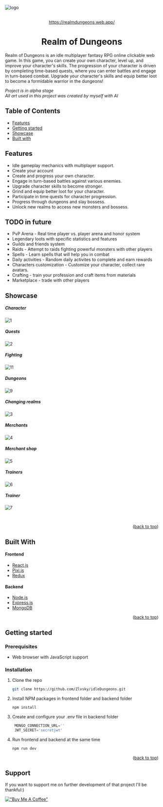 <div id="top"></div>


<!-- PROJECT LOGO -->
![logo](https://github.com/Zlvsky/realm-dungeons/assets/45123514/83de6bc6-05fb-40ff-95a0-37ce21bbb5aa)

<br />
<div align="center">
  <a href="https://realmdungeons.web.app/" target="_blank">https://realmdungeons.web.app/</a>

<h1 align="center">Realm of Dungeons</h1>

  <p align="left">
    Realm of Dungeons is an idle multiplayer fantasy RPG online clickable web game. In this game, you can create your own character, level up, and improve your character's skills. The progression of your character is driven by completing time-based quests, where you can enter battles and engage in turn-based combat. Upgrade your character's skills and equip better loot to become a formidable warrior in the dungeons!
  </p>
</div>

_Project is in alpha stage_
<br />
_All art used in this project was created by myself with AI_

## Table of Contents
- [Features](#features)
- [Getting started](#getting-started)
- [Showcase](#showcase)
- [Built with](#built-with)

## Features

- Idle gameplay mechanics with multiplayer support.
- Create your account
- Create and progress your own character.
- Engage in turn-based battles against various enemies.
- Upgrade character skills to become stronger.
- Grind and equip better loot for your character.
- Participate in time quests for character progression.
- Progress through dungeons and slay bossess.
- Unlock new realms to access new monsters and bossess.

## TODO in future

- PvP Arena - Real time player vs. player arena and honor system
- Legendary loots with specific statistics and features
- Guilds and friends system
- Raids - Attempt to raids fighting powerful monsters with other players
- Spells - Learn spells that will help you in combat
- Daily activities - Random daily activites to complete and earn rewards
- Characters customization - Customize your character, collect rare avatars.
- Crafting - train your profession and craft items from materials
- Marketplace - trade with other players

<!-- ABOUT THE PROJECT -->
## Showcase

<h5>Character</h5>

![1](https://github.com/Zlvsky/realm-dungeons/assets/45123514/2268cefb-2fae-4965-8d3d-6cd7f7e39657)

<h5>Quests</h5>

![2](https://github.com/Zlvsky/realm-dungeons/assets/45123514/4ff4a646-c2b4-4846-81c0-e5ab24544691)

<h5>Fighting</h5>

![11](https://github.com/Zlvsky/realm-dungeons/assets/45123514/89e9a866-b3f8-46b0-bd0d-5e1078a4dfa6)

<h5>Dungeons</h5>

![9](https://github.com/Zlvsky/realm-dungeons/assets/45123514/9953b700-add3-4333-878d-1b7ef4dbbcce)


<h5>Changing realms</h5>

![3](https://github.com/Zlvsky/realm-dungeons/assets/45123514/beb1e52e-632a-4e6c-80c3-61f27ac7cb10)

<h5>Merchants</h5>

![4](https://github.com/Zlvsky/realm-dungeons/assets/45123514/6342326d-2093-42a8-9c5b-044f582db495)

<h5>Merchant shop</h5>

![5](https://github.com/Zlvsky/realm-dungeons/assets/45123514/41612399-6e59-40ad-a6ce-69a21e3b09a2)

<h5>Trainers</h5>

![6](https://github.com/Zlvsky/realm-dungeons/assets/45123514/4a4ee3dc-b333-495a-bad9-50550202b91e)

<h5>Trainer</h5>

![7](https://github.com/Zlvsky/realm-dungeons/assets/45123514/7d5469fc-c7bb-49db-8c55-1120d2348999)

<br/>

<p align="right">(<a href="#top">back to top</a>)</p>

## Built With

#### Frontend
* [React.js](https://reactjs.org/)
* [Pixi.js](https://pixijs.com/)
* [Redux](https://redux.js.org/)
#### Backend
* [Node.js](https://nodejs.org/en/)
* [Express.js](https://expressjs.com/)
* [MongoDB](https://www.mongodb.com/)

<p align="right">(<a href="#top">back to top</a>)</p>

<!-- GETTING STARTED -->

## Getting started

### Prerequisites

- Web browser with JavaScript support

### Installation

1. Clone the repo
   ```sh
   git clone https://github.com/Zlvsky/idleDungeons.git
   ```
2. Install NPM packages in frontend folder and backend folder
   ```sh
   npm install
   ```
3. Create and configure your .env file in backend folder
   ```js
    MONGO_CONNECTION_URL=''
    JWT_SECRET='secretjwt'
   ```
4. Run frontend and backend at the same time
   ```sh
   npm run dev
   ```
<p align="right">(<a href="#top">back to top</a>)</p>

## Support
<p>If you want to support me on further development of that project I'll be thankful:)</p>

[!["Buy Me A Coffee"](https://www.buymeacoffee.com/assets/img/custom_images/orange_img.png)](https://www.buymeacoffee.com/dungeonrealms)
